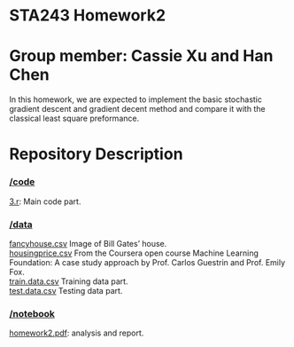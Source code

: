# STA243 Homework2
# Group member:  Cassie Xu and Han Chen
In this homework, we are expected to implement the basic stochastic gradient descent and gradient decent method and compare it with the classical least square preformance.


# Repository Description
### [/code](code)
[3.r](code/3.r): Main code part.  
### [/data](data)
[fancyhouse.csv](data/fancyhouse.csv)  Image of Bill Gates’ house.     
[housingprice.csv](data/housingprice.csv) From the Coursera open course Machine Learning Foundation: A case study approach by Prof. Carlos Guestrin and Prof. Emily Fox.    
[train.data.csv](data/train.data.csv) Training data part.   
[test.data.csv](data/test.data.csv)  Testing data part.    

### [/notebook](notebook)
[homework2.pdf](notebook/homework2.pdf): analysis and report.
